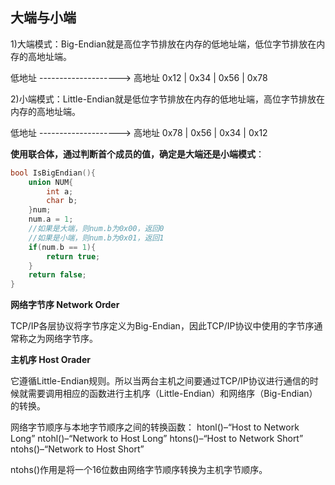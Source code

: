## 大端与小端

1)大端模式：Big-Endian就是高位字节排放在内存的低地址端，低位字节排放在内存的高地址端。

低地址 --------------------> 高地址
0x12 | 0x34 | 0x56 | 0x78

2)小端模式：Little-Endian就是低位字节排放在内存的低地址端，高位字节排放在内存的高地址端。

低地址 --------------------> 高地址
0x78 | 0x56 | 0x34 | 0x12

**使用联合体，通过判断首个成员的值，确定是大端还是小端模式**：

```cpp
bool IsBigEndian(){ 
    union NUM{
        int a; 
        char b; 
    }num; 
    num.a = 1; 
    //如果是大端，则num.b为0x00，返回0
    //如果是小端，则num.b为0x01，返回1   
    if(num.b == 1){    
        return true;
    }
    return false; 
}
```

**网络字节序 Network Order**

TCP/IP各层协议将字节序定义为Big-Endian，因此TCP/IP协议中使用的字节序通常称之为网络字节序。

**主机序 Host Orader**

它遵循Little-Endian规则。所以当两台主机之间要通过TCP/IP协议进行通信的时候就需要调用相应的函数进行主机序（Little-Endian）和网络序（Big-Endian）的转换。

网络字节顺序与本地字节顺序之间的转换函数：
htonl()–“Host to Network Long”
ntohl()–“Network to Host Long”
htons()–“Host to Network Short”
ntohs()–“Network to Host Short”

ntohs()作用是将一个16位数由网络字节顺序转换为主机字节顺序。